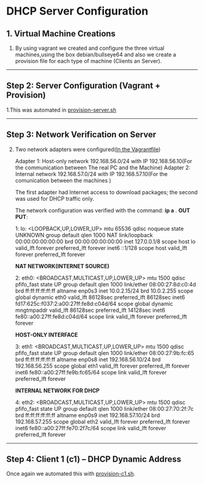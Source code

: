 # DHCP Server Configuration  

## 1. Virtual Machine Creations
1. By using vagrant we created and configure  the three virtual machines,using the box debian/bullseye64 and also we create a provision file for each type of machine (Clients an Server).

---

## Step 2: Server Configuration (Vagrant + Provision)
1.This was automated in [provision-server.sh](https://github.com/msanoli2503-wq/DHCP-Juan-Manu/blob/main/FILES/provision-server.sh)

---

## Step 3: Network Verification on Server

2. Two network adapters were configured([In the Vagrantfile](https://github.com/msanoli2503-wq/DHCP-Juan-Manu/blob/main/FILES/Vagrantfile))

    
    Adapter 1: Host-only network 192.168.56.0/24 with IP 192.168.56.10(For the communication between The real PC and the Machine)
    Adapter 2: Internal network 192.168.57.0/24 with IP 192.168.57.10(For the comunication between the machines )

    The first adapter had Internet access to download packages; the second was used for DHCP traffic only.

    The network configuration was verified with the command: **ip a** . 
    **OUT PUT**:
        
    1: lo: <LOOPBACK,UP,LOWER_UP> mtu 65536 qdisc noqueue state UNKNOWN group default qlen 1000 NAT
    link/loopback 00:00:00:00:00:00 brd 00:00:00:00:00:00
    inet 127.0.0.1/8 scope host lo
       valid_lft forever preferred_lft forever
    inet6 ::1/128 scope host 
       valid_lft forever preferred_lft forever
        
    **NAT NETWORK(INTERNET SOURCE)**

    2: eth0: <BROADCAST,MULTICAST,UP,LOWER_UP> mtu 1500 qdisc pfifo_fast state UP group default qlen 1000 
    link/ether 08:00:27:8d:c0:4d brd ff:ff:ff:ff:ff:ff
    altname enp0s3
    inet 10.0.2.15/24 brd 10.0.2.255 scope global dynamic eth0
       valid_lft 86128sec preferred_lft 86128sec
    inet6 fd17:625c:f037:2:a00:27ff:fe8d:c04d/64 scope global dynamic mngtmpaddr 
       valid_lft 86128sec preferred_lft 14128sec
    inet6 fe80::a00:27ff:fe8d:c04d/64 scope link 
       valid_lft forever preferred_lft forever

    **HOST-ONLY INTERFACE**

    3: eth1: <BROADCAST,MULTICAST,UP,LOWER_UP> mtu 1500 qdisc pfifo_fast state UP group default qlen 1000
    link/ether 08:00:27:9b:fc:65 brd ff:ff:ff:ff:ff:ff
    altname enp0s8
    inet 192.168.56.10/24 brd 192.168.56.255 scope global eth1
       valid_lft forever preferred_lft forever
    inet6 fe80::a00:27ff:fe9b:fc65/64 scope link 
       valid_lft forever preferred_lft forever

    **INTERNAL NETWORK FOR DHCP**

    4: eth2: <BROADCAST,MULTICAST,UP,LOWER_UP> mtu 1500 qdisc pfifo_fast state UP group default qlen 1000
    link/ether 08:00:27:70:2f:7c brd ff:ff:ff:ff:ff:ff
    altname enp0s9
    inet 192.168.57.10/24 brd 192.168.57.255 scope global eth2
       valid_lft forever preferred_lft forever
    inet6 fe80::a00:27ff:fe70:2f7c/64 scope link 
       valid_lft forever preferred_lft forever

---
## Step 4: Client 1 (c1) – DHCP Dynamic Address

Once again we  automated this with [provision-c1.sh](https://github.com/msanoli2503-wq/DHCP-Juan-Manu/blob/main/FILES/provision-c1.sh).